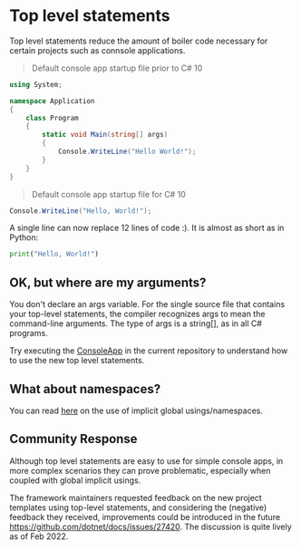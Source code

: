 # Top level statements

Top level statements reduce the amount of boiler code necessary for certain projects such as connsole applications.

> Default console app startup file prior to C# 10

```C#
using System;

namespace Application
{
    class Program
    {
        static void Main(string[] args)
        {
            Console.WriteLine("Hello World!");
        }
    }
}
```

> Default console app startup file for C# 10

```C#
Console.WriteLine("Hello, World!");
```

A single line can now replace 12 lines of code :). It is almost as short as in Python:

```Python
print("Hello, World!")
```

## OK, but where are my arguments?

You don't declare an args variable. For the single source file that contains your top-level statements, the compiler recognizes args to mean the command-line arguments. The type of args is a string[], as in all C# programs.

Try executing the [ConsoleApp](https://github.com/buggy-line/dotnetsix/blob/main/ConsoleApp/Program.cs) in the current repository to understand how to use the new top level statements.

## What about namespaces?

You can read [here](GlobalAndImplicitUsings.md) on the use of implicit global usings/namespaces.

## Community Response

Although top level statements are easy to use for simple console apps, in more complex scenarios they can prove problematic, especially when coupled with global implicit usings. 

The framework maintainers requested feedback on the new project templates using top-level statements, and considering the (negative) feedback they received, improvements could be introduced in the future https://github.com/dotnet/docs/issues/27420. The discussion is quite lively as of Feb 2022.